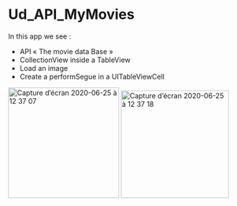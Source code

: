 # Ud_API_MyMovies

In this app we see :

- API « The movie data Base »
- CollectionView inside a TableView
- Load an image
- Create a performSegue in a UITableViewCell

<img width="225" alt="Capture d’écran 2020-06-25 à 12 37 07" src="https://user-images.githubusercontent.com/39524369/85704609-c149f300-b6e0-11ea-91c1-41fd8466e0f9.png"> 

<img width="219" alt="Capture d’écran 2020-06-25 à 12 37 18" src="https://user-images.githubusercontent.com/39524369/85704616-c313b680-b6e0-11ea-9a57-3cbbb22a6e6a.png">
